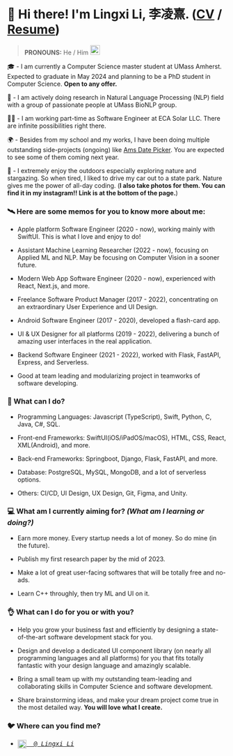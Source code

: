 # 👋 Hi there! I'm Lingxi Li, 李凌熹. ([CV](https://cv.lingxi.li) / [Resume](https://lingxili.notion.site/Lingxi-s-Resume-8f90dbf191664790814ad6006f51267d))

> **PRONOUNS:** He / Him <img src="https://media.giphy.com/media/VgCDAzcKvsR6OM0uWg/giphy.gif" width="22">

🎓 - I am currently a Computer Science master student at UMass Amherst. Expected to graduate in May 2024 and planning to be a PhD student in Computer Science. **Open to any offer.**

🔬 - I am actively doing research in Natural Language Processing (NLP) field with a group of passionate people at UMass BioNLP group.

👨‍💻 - I am working part-time as Software Engineer at ECA Solar LLC. There are infinite possibilities right there.

🌍 - Besides from my school and my works, I have been doing multiple outstanding side-projects (ongoing) like [Ams Date Picker](https://ams.lingxi.li). You are expected to see some of them coming next year.

🌃 - I extremely enjoy the outdoors especially exploring nature and stargazing. So when tired, I liked to drive my car out to a state park. Nature gives me the power of all-day coding. (**I also take photos for them. You can find it in my instagram!! Link is at the bottom of the page.**)

### 🛰️ Here are some memos for you to know more about me:

- Apple platform Software Engineer (2020 - now), working mainly with SwiftUI. This is what I love and enjoy to do!

- Assistant Machine Learning Researcher (2022 - now), focusing on Applied ML and NLP. May be focusing on Computer Vision in a sooner future.

- Modern Web App Software Engineer (2020 - now), experienced with React, Next.js, and more.

- Freelance Software Product Manager (2017 - 2022), concentrating on an extraordinary User Experience and UI Design.

- Android Software Engineer (2017 - 2020), developed a flash-card app.

- UI & UX Designer for all platforms (2019 - 2022), delivering a bunch of amazing user interfaces in the real application.

- Backend Software Engineer (2021 - 2022), worked with Flask, FastAPI, Express, and Serverless.

- Good at team leading and modularizing project in teamworks of software developing.

### 🙈 What can I do?

- Programming Languages: Javascript (TypeScript), Swift, Python, C, Java, C#, SQL.

- Front-end Frameworks: SwiftUI(iOS/iPadOS/macOS), HTML, CSS, React, XML(Android), and more.

- Back-end Frameworks: Springboot, Django, Flask, FastAPI, and more.

- Database: PostgreSQL, MySQL, MongoDB, and a lot of serverless options.

- Others: CI/CD, UI Design, UX Design, Git, Figma, and Unity.

### 💻 What am I currently aiming for? *(What am I learning or doing?)*

- Earn more money. Every startup needs a lot of money. So do mine (in the future).

- Publish my first research paper by the mid of 2023.

- Make a lot of great user-facing softwares that will be totally free and no-ads.

- Learn C++ throughly, then try ML and UI on it.

### 👌 What can I do for you or with you?

- Help you grow your business fast and efficiently by designing a state-of-the-art software development stack for you.

- Design and develop a dedicated UI component library (on nearly all programming languages and all platforms) for you that fits totally fantastic with your design language and amazingly scalable.

- Bring a small team up with my outstanding team-leading and collaborating skills in Computer Science and software development.

- Share brainstorming ideas, and make your dream project come true in the most detailed way. **You will love what I create.**

### 🐦 Where can you find me?

- <pre><a href="https://www.linkedin.com/in/lingxi-li-7a3517188/"><img align="center" alt="Linkedin" width="20px" src="https://cdn.jsdelivr.net/npm/simple-icons@v3/icons/linkedin.svg"/>&nbsp; @ <em>Lingxi Li</em></a></pre>
